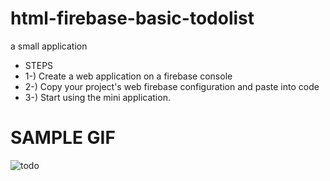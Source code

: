 # html-firebase-basic-todolist
a small application

- STEPS
- 1-) Create a web application on a firebase console
- 2-) Copy your project's web firebase configuration and paste into code
- 3-) Start using the mini application.

# SAMPLE GIF

![todo](https://user-images.githubusercontent.com/34923740/109427614-330ed500-7a04-11eb-9abd-a98327f8e744.gif)
